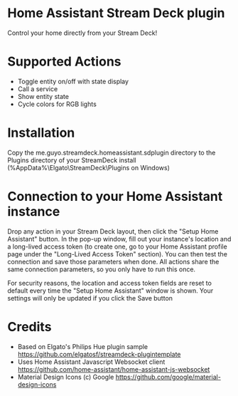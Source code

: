# Home Assistant Stream Deck plugin

Control your home directly from your Stream Deck!

# Supported Actions
 - Toggle entity on/off with state display
 - Call a service
 - Show entity state
 - Cycle colors for RGB lights

# Installation
Copy the me.guyo.streamdeck.homeassistant.sdplugin directory to the Plugins directory of your StreamDeck install (%AppData%\Elgato\StreamDeck\Plugins on Windows)

# Connection to your Home Assistant instance
Drop any action in your Stream Deck layout, then click the "Setup Home Assistant" button. In the pop-up window, fill out your instance's location and a long-lived access token (to create one, go to your Home Assistant profile page under the "Long-Lived Access Token" section). You can then test the connection and save those parameters when done. All actions share the same connection parameters, so you only have to run this once.

For security reasons, the location and access token fields are reset to default every time the "Setup Home Assistant" window is shown. Your settings will only be updated if you click the Save button

# Credits
 - Based on Elgato's Philips Hue plugin sample https://github.com/elgatosf/streamdeck-plugintemplate
 - Uses Home Assistant Javascript Websocket client https://github.com/home-assistant/home-assistant-js-websocket
 - Material Design Icons (c) Google https://github.com/google/material-design-icons
